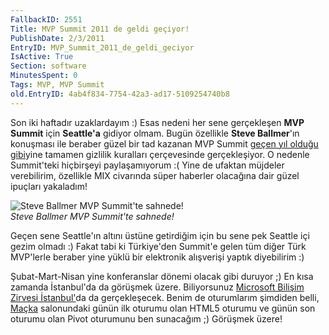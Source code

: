 ```yaml
---
FallbackID: 2551
Title: MVP Summit 2011 de geldi geçiyor!
PublishDate: 2/3/2011
EntryID: MVP_Summit_2011_de_geldi_geciyor
IsActive: True
Section: software
MinutesSpent: 0
Tags: MVP, MVP Summit
old.EntryID: 4ab4f834-7754-42a3-ad17-5109254740b8
---
```

Son iki haftadır uzaklardayım :) Esas nedeni her sene gerçekleşen **MVP
Summit** için **Seattle'a** gidiyor olmam. Bugün özellikle **Steve
Ballmer**'ın konuşması ile beraber güzel bir tad kazanan MVP Summit
[geçen yıl olduğu
gibi](http://daron.yondem.com/tr/post/163d19f1-d417-42fd-9017-8d4130e129a2)yine
tamamen gizlilik kuralları çerçevesinde gerçekleşiyor. O nedenle
Summit'teki hiçbirşeyi paylaşamıyorum :( Yine de ufaktan müjdeler
verebilirim, özellikle MIX civarında süper haberler olacağına dair güzel
ipuçları yakaladım!

![Steve Ballmer MVP Summit'te
sahnede!](http://cdn.daron.yondem.com/assets/2551/01032011_1.jpg)\
*Steve Ballmer MVP Summit'te sahnede!*

Geçen sene Seattle'ın altını üstüne getirdiğim için bu sene pek Seattle
içi gezim olmadı :) Fakat tabi ki Türkiye'den Summit'e gelen tüm diğer
Türk MVP'lerle beraber yine yüklü bir elektronik alışverişi yaptık
diyebilirim :)

Şubat-Mart-Nisan yine konferanslar dönemi olacak gibi duruyor ;) En kısa
zamanda İstanbul'da da görüşmek üzere. Biliyorsunuz [Microsoft Bilişim
Zirvesi
İstanbul'](http://www.microsoft.com/turkiye/cloud/localevents.aspx)da da
gerçekleşecek. Benim de oturumlarım şimdiden belli,
[Maçka](http://www.microsoft.com/turkiye/cloud/images/bulut_program.jpg)
salonundaki günün ilk oturumu olan HTML5 oturumu ve günün son oturumu
olan Pivot oturumunu ben sunacağım ;) Görüşmek üzere!


